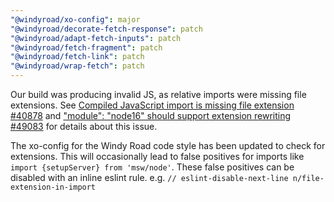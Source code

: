 ```yaml
---
"@windyroad/xo-config": major
"@windyroad/decorate-fetch-response": patch
"@windyroad/adapt-fetch-inputs": patch
"@windyroad/fetch-fragment": patch
"@windyroad/fetch-link": patch
"@windyroad/wrap-fetch": patch
---
```


Our build was producing invalid JS, as relative imports were missing file extensions.
See [Compiled JavaScript import is missing file extension #40878](https://github.com/microsoft/TypeScript/issues/40878)
and ["module": "node16" should support extension rewriting #49083](https://github.com/microsoft/TypeScript/issues/49083#issuecomment-1435399267)
for details about this issue.

The xo-config for the Windy Road code style has been updated to check for extensions. This
will occasionally lead to false positives for imports like
`import {setupServer} from 'msw/node'`. These false positives can be disabled with an inline
eslint rule. e.g. `// eslint-disable-next-line n/file-extension-in-import`
